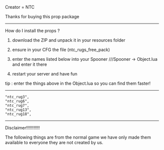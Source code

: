 Creator = NTC

Thanks for buying this prop package 

---------------------------------------------------------------------------------------------------------------------------------------------------------------------------------------------------------------------------------

How do I install the props ? 

1. download the ZIP and unpack it in your resources folder



2. ensure in your CFG the file (ntc_rugs_free_pack)



3. enter the names listed below into your Spooner ///Spooner -> Object.lua and enter it there



4. restart your server and have fun


tip : enter the things above in the Object.lua so you can find them faster!


----------------------------------------------------------------------------------------------------------------------------------------------------------------------------------------------------------------------------------

	"ntc_rug3",
	"ntc_rug6",
	"ntc_rug7",
	"ntc_rug13",
	"ntc_rug18",

------------------------------------------------------------------------------------------------------------------------------------------------------------------------------------------------------------------------------------


Disclaimer!!!!!!!!!!! 

The following things are from the normal game we have only made them available to everyone they are not created by us. 




